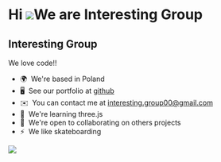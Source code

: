 Hi ![](https://user-images.githubusercontent.com/18350557/176309783-0785949b-9127-417c-8b55-ab5a4333674e.gif)We are Interesting Group
=========================================================================================================================================

Interesting Group
-------

We love code!!

* 🌍  We're based in Poland
* 🖥️  See our portfolio at [github](http://https://github.com/InterestingGroup)
* ✉️  You can contact me at [interesting.group00@gmail.com](mailto:interesting.group00@gmail.com)
* 🧠  We're learning three.js
* 🤝  We're open to collaborating on others projects
* ⚡  We like skateboarding

<a href="https://www.github.com/InterestingGroup" target="_blank" rel="noreferrer"><img
src="https://img.shields.io/github/followers/InterestingGroup?logo=github&style=for-the-badge&color=0891b2&labelColor=1c1917" /></a>

